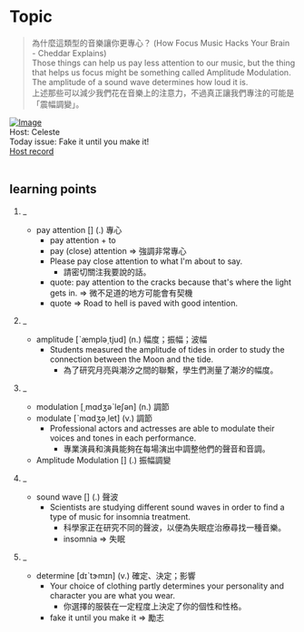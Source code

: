 # Topic

> 為什麼這類型的音樂讓你更專心？ (How Focus Music Hacks Your Brain - Cheddar Explains) <br>
> Those things can help us pay less attention to our music, but the thing that helps us focus might be something called Amplitude Modulation. The amplitude of a sound wave determines how loud it is. <br>
> 上述那些可以減少我們花在音樂上的注意力，不過真正讓我們專注的可能是「震幅調變」。 <br>

[![Image](https://cdn.voicetube.com/assets/thumbnails/vodSSgHgYxM.jpg)](https://www.youtube.com/embed/vodSSgHgYxM?rel=0&showinfo=0&cc_load_policy=0&controls=1&autoplay=1&iv_load_policy=3&playsinline=1&wmode=transparent&start=186&end=199&enablejsapi=1&origin=https://tw.voicetube.com&widgetid=1)<br>
Host: Celeste
<br>Today issue: Fake it until you make it!
<br>
[Host record](https://cdn.voicetube.com/tmp/everyday_records/celeste.chen/2838.mp3)
<br><br>
## learning points
1. _
	* pay attention [] (.) 專心
        - pay attention + to
        - pay (close) attention => 強調非常專心
        - Please pay close attention to what I'm about to say.
            + 請密切關注我要說的話。
        - quote: pay attention to the cracks because that's where the light gets in. => 微不足道的地方可能會有契機
        - quote => Road to hell is paved with good intention.

2. _
	* amplitude [ˋæmplə͵tjud] (n.) 幅度；振幅；波幅
        - Students measured the amplitude of tides in order to study the connection between the Moon and the tide.
            + 為了研究月亮與潮汐之間的聯繫，學生們測量了潮汐的幅度。

3. _
	* modulation [͵mɑdʒəˋleʃən] (n.) 調節
	* modulate [ˋmɑdʒə͵let] (v.) 調節
        - Professional actors and actresses are able to modulate their voices and tones in each performance.
            + 專業演員和演員能夠在每場演出中調整他們的聲音和音調。
	* Amplitude Modulation [] (.) 振幅調變

4. _
	* sound wave [] (.) 聲波
        - Scientists are studying different sound waves in order to find a type of music for insomnia treatment.
            + 科學家正在研究不同的聲波，以便為失眠症治療尋找一種音樂。
            + insomnia => 失眠

5. _
	* determine [dɪˋtɝmɪn] (v.) 確定、決定；影響
        - Your choice of clothing partly determines your personality and character you are what you wear.
            + 你選擇的服裝在一定程度上決定了你的個性和性格。
        * fake it until you make it => 勵志
